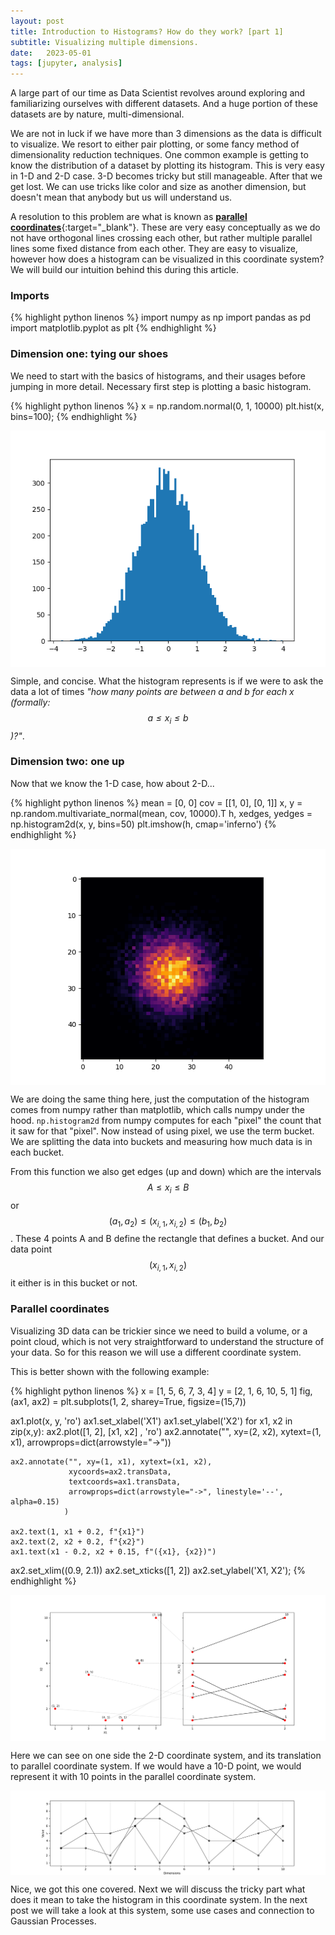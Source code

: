 ```yaml
---
layout: post
title: Introduction to Histograms? How do they work? [part 1]
subtitle: Visualizing multiple dimensions.
date:   2023-05-01
tags: [jupyter, analysis]
---
```


A large part of our time as Data Scientist revolves around exploring and familiarizing ourselves with
different datasets. And a huge portion of these datasets are by nature, multi-dimensional. 

We are not in luck if we have more than 3 dimensions as the data is difficult to visualize. We resort to 
either pair plotting, or some fancy method of dimensionality reduction techniques. One common example is 
getting to know the distribution of a dataset by plotting its histogram. This is very easy in 1-D and 2-D
case. 3-D becomes tricky but still manageable. After that we get lost. We can use tricks like color and size
as another dimension, but doesn't mean that anybody but us will understand us.

A resolution to this problem are what is known as [__parallel coordinates__](https://en.wikipedia.org/wiki/Parallel_coordinates){:target="_blank"}. 
These are very easy conceptually as we do not have orthogonal lines crossing each other, but rather multiple parallel lines some fixed distance from
each other. They are easy to visualize, however how does a histogram can be visualized in this coordinate system? We will build our intuition 
behind this during this article. 

<!-- {: .box-warning}
**Warning:** Note: I first read about this a couple months back [here](https://towardsdatascience.com/histogram-on-function-space-4a710241f026){:target="_blank"}.
However, it was not as straightforward to follow so I decided to dive a bit more and conceptualize it.  -->


### Imports

{% highlight python linenos %}
import numpy as np
import pandas as pd
import matplotlib.pyplot as plt
{% endhighlight %}

### Dimension one: tying our shoes
We need to start with the basics of histograms, and their usages before jumping in more detail. Necessary first step is plotting a basic histogram.

{% highlight python linenos %}
x = np.random.normal(0, 1, 10000)
plt.hist(x, bins=100);
{% endhighlight %}

<img src="/assets/posts/hist/simple_hist.png" style="display: block; margin: auto"/>

Simple, and concise. What the histogram represents is if we were to ask the data a lot of times _"how many points are between a and b for each x (formally: $$a \le x_i \le b$$)?"_.

### Dimension two: one up
Now that we know the 1-D case, how about 2-D...


{% highlight python linenos %}
mean = [0, 0]
cov = [[1, 0], [0, 1]] 
x, y = np.random.multivariate_normal(mean, cov, 10000).T
h, xedges, yedges = np.histogram2d(x, y, bins=50)
plt.imshow(h, cmap='inferno')
{% endhighlight %}

<img src="/assets/posts/hist/2d_hist.png" style="display: block; margin: auto"/>

We are doing the same thing here, just the computation of the histogram comes from numpy rather than matplotlib, which calls numpy under the hood. 
`np.histogram2d` from numpy computes for each "pixel" the count that it saw for that "pixel". Now instead of using pixel, we use the term bucket. 
We are splitting the data into buckets and measuring how much data is in each bucket. 

From this function we also get edges (up and down) which are the intervals $$A \le x_i \le B$$ or $$(a_1, a_2) \le (x_{i,1}, x_{i,2}) \le (b_1, b_2)$$. These 4 points A and B define the rectangle that defines a bucket. And our data point $$(x_{i,1}, x_{i,2})$$ it either is in this bucket or not.


### Parallel coordinates
Visualizing 3D data can be trickier since we need to build a volume, or a point cloud, which is not very straightforward to understand
the structure of your data. So for this reason we will use a different coordinate system.


This is better shown with the following example:


{% highlight python linenos %}
x = [1, 5, 6, 7, 3, 4]
y = [2, 1, 6, 10, 5, 1]
fig, (ax1, ax2) = plt.subplots(1, 2, sharey=True, figsize=(15,7))

ax1.plot(x, y, 'ro')
ax1.set_xlabel('X1')
ax1.set_ylabel('X2')
for x1, x2 in zip(x,y):
    ax2.plot([1, 2], [x1, x2] , 'ro')
    ax2.annotate("", xy=(2, x2), xytext=(1, x1),
            arrowprops=dict(arrowstyle="->"))
    
    ax2.annotate("", xy=(1, x1), xytext=(x1, x2), 
                 xycoords=ax2.transData, 
                 textcoords=ax1.transData,
                 arrowprops=dict(arrowstyle="->", linestyle='--', alpha=0.15)
                )
    
    ax2.text(1, x1 + 0.2, f"{x1}")
    ax2.text(2, x2 + 0.2, f"{x2}")
    ax1.text(x1 - 0.2, x2 + 0.15, f"({x1}, {x2})")
ax2.set_xlim((0.9, 2.1))
ax2.set_xticks([1, 2])
ax2.set_ylabel('X1, X2');
{% endhighlight %}


<img src="/assets/posts/hist/parallel_2d_simple.png" style="display: block; margin: auto"/>

Here we can see on one side the 2-D coordinate system, and its translation to parallel coordinate system. If we would have a 10-D point, we would represent it with 10 points in the parallel coordinate system.

<img src="/assets/posts/hist/parallel_10d.png" style="display: block; margin: auto"/>

Nice, we got this one covered. Next we will discuss the tricky part what does it mean to take the histogram in this coordinate system.
In the next post we will take a look at this system, some use cases and connection to Gaussian Processes. 